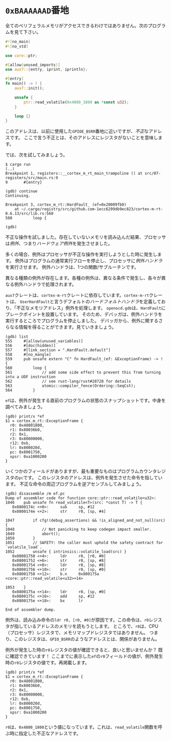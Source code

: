 <!-- # `0xBAAAAAAD` address -->

# `0xBAAAAAAD`番地

<!-- Not all the peripheral memory can be accessed. Look at this program. -->

全てのペリフェラルメモリがアクセスできるわけではありません。次のプログラムを見て下さい。

``` rust
#![no_main]
#![no_std]

use core::ptr;

#[allow(unused_imports)]
use aux7::{entry, iprint, iprintln};

#[entry]
fn main() -> ! {
    aux7::init();

    unsafe {
        ptr::read_volatile(0x4800_1800 as *const u32);
    }

    loop {}
}
```

<!-- 
This address is close to the `GPIOE_BSRR` address we used before but this address is *invalid*.
Invalid in the sense that there's no register at this address.
 -->

このアドレスは、以前に使用した`GPIOE_BSRR`番地に近いですが、*不正*なアドレスです。
ここで言う不正とは、そのアドレスにレジスタがないことを意味します。

<!-- Now, let's try it. -->

では、次を試してみましょう。

``` console
$ cargo run
(..)
Breakpoint 1, registers::__cortex_m_rt_main_trampoline () at src/07-registers/src/main.rs:9
9       #[entry]

(gdb) continue
Continuing.

Breakpoint 3, cortex_m_rt::HardFault_ (ef=0x20009fb0)
    at ~/.cargo/registry/src/github.com-1ecc6299db9ec823/cortex-m-rt-0.6.13/src/lib.rs:560
560         loop {

(gdb)
```

<!-- 
We tried to do an invalid operation, reading memory that doesn't exist, so the processor raised an
*exception*, a *hardware* exception.
 -->

不正な操作を試しました。存在していないメモリを読み込んだ結果、プロセッサは*例外*、つまり*ハードウェア例外*を発生させました。

<!-- 
In most cases, exceptions are raised when the processor attempts to perform an invalid operation.
Exceptions break the normal flow of a program and force the processor to execute an *exception
handler*, which is just a function/subroutine.
 -->

多くの場合、例外はプロセッサが不正な操作を実行しようとした時に発生します。
例外はプログラムの通常実行フローを停止し、プロセッサに*例外ハンドラ*を実行させます。
例外ハンドラは、1つの関数/サブルーチンです。

<!-- 
There are different kind of exceptions. Each kind of exception is raised by different conditions and
each one is handled by a different exception handler.
 -->

異なる種類の例外が存在します。各種の例外は、異なる条件で発生し、各々が異なる例外ハンドラで処理されます。

<!-- 
The `aux7` crate depends on the `cortex-m-rt` crate which defines a default
*hard fault* handler, named `HardFault`, that handles the "invalid memory
address" exception. `openocd.gdb` placed a breakpoint on `HardFault`; that's why
the debugger halted your program while it was executing the exception handler.
We can get more information about the exception from the debugger. Let's see:
 -->

`aux7`クレートは、`cortex-m-rt`クレートに依存しています。`cortex-m-rt`クレートは、
`UserHardFault`と言うデフォルトの*ハードフォルトハンドラ*を定義しており、「不正なメモリアドレス」例外を処理します。
`openocd.gdb`は、`HardFault`にブレークポイントを設置しています。
そのため、デバッガは、例外ハンドラを実行するところでプログラムを停止しました。
デバッガから、例外に関するさらなる情報を得ることができます。見ていきましょう。

```
(gdb) list
555     #[allow(unused_variables)]
556     #[doc(hidden)]
557     #[link_section = ".HardFault.default"]
558     #[no_mangle]
559     pub unsafe extern "C" fn HardFault_(ef: &ExceptionFrame) -> ! {
560         loop {
561             // add some side effect to prevent this from turning into a UDF instruction
562             // see rust-lang/rust#28728 for details
563             atomic::compiler_fence(Ordering::SeqCst);
564         }
```

<!-- 
`ef` is a snapshot of the program state right before the exception occurred. Let's inspect it:
 -->

`ef`は、例外が発生する直前のプログラムの状態のスナップショットです。中身を調べてみましょう。

```
(gdb) print/x *ef
$1 = cortex_m_rt::ExceptionFrame {
  r0: 0x48001800,
  r1: 0x80036b0,
  r2: 0x1,
  r3: 0x80000000,
  r12: 0xb,
  lr: 0x800020d,
  pc: 0x8001750,
  xpsr: 0xa1000200
}
```

<!-- 
There are several fields here but the most important one is `pc`, the Program Counter register.
The address in this register points to the instruction that generated the exception. Let's
disassemble the program around the bad instruction.
 -->

いくつかのフィールドがありますが、最も重要なものはプログラムカウンタレジスタの`pc`です。
このレジスタのアドレスは、例外を発生させた命令を指しています。
不正な命令の周辺プログラムを逆アセンブルしてみましょう。

```
(gdb) disassemble /m ef.pc
Dump of assembler code for function core::ptr::read_volatile<u32>:
1046    pub unsafe fn read_volatile<T>(src: *const T) -> T {
   0x0800174c <+0>:     sub     sp, #12
   0x0800174e <+2>:     str     r0, [sp, #4]

1047        if cfg!(debug_assertions) && !is_aligned_and_not_null(src) {
1048            // Not panicking to keep codegen impact smaller.
1049            abort();
1050        }
1051        // SAFETY: the caller must uphold the safety contract for `volatile_load`.
1052        unsafe { intrinsics::volatile_load(src) }
   0x08001750 <+4>:     ldr     r0, [r0, #0]
   0x08001752 <+6>:     str     r0, [sp, #8]
   0x08001754 <+8>:     ldr     r0, [sp, #8]
   0x08001756 <+10>:    str     r0, [sp, #0]
   0x08001758 <+12>:    b.n     0x800175a <core::ptr::read_volatile<u32>+14>

1053    }
   0x0800175a <+14>:    ldr     r0, [sp, #0]
   0x0800175c <+16>:    add     sp, #12
   0x0800175e <+18>:    bx      lr

End of assembler dump.
```

<!-- 
The exception was caused by the `ldr r0, [r0, #0]` instruction, a read instruction. The instruction
tried to read the memory at the address indicated by the `r0` register. By the way, `r0` is a CPU
(processor) register not a memory mapped register; it doesn't have an associated address like, say,
`GPIO_BSRR`.
 -->

例外は、読み込み命令の`ldr r0, [r0, #0]`が原因です。この命令は、`r0`レジスタが指しているアドレスのメモリを読もうとします。
ところで、`r0`は、CPU（プロセッサ）レジスタで、メモリマップドレジスタではありません。
つまり、このレジスタは、`GPIO_BSRR`のようなアドレスとは、関係がありません。

<!-- 
Wouldn't it be nice if we could check what the value of the `r0` register was right at the instant
when the exception was raised? Well, we already did! The `r0` field in the `ef` value we printed
before is the value of `r0` register had when the exception was raised. Here it is again:
 -->

例外が発生した時の`r0`レジスタの値が確認できると、良いと思いませんか？
既に確認できています！
ここまでに表示した`ef`の`r0`フィールドの値が、例外発生時の`r0`レジスタの値です。再掲載します。

```
(gdb) print/x *ef
$1 = cortex_m_rt::ExceptionFrame {
  r0: 0x48001800,
  r1: 0x80036b0,
  r2: 0x1,
  r3: 0x80000000,
  r12: 0xb,
  lr: 0x800020d,
  pc: 0x8001750,
  xpsr: 0xa1000200
}
```

<!-- 
`r0` contains the value `0x4800_1800` which is the invalid address we called the `read_volatile`
function with.
 -->

`r0`は、`0x4800_1800`という値になっています。これは、`read_volatile`関数を呼ぶ時に指定した不正なアドレスです。
